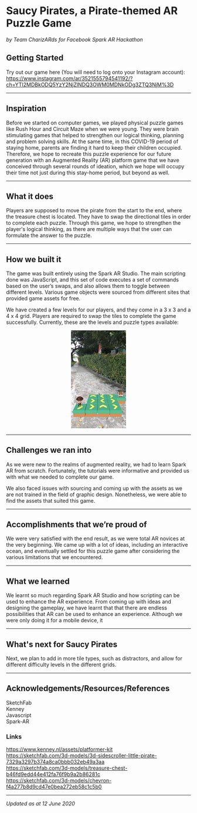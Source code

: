 # Saucy Pirates, a Pirate-themed AR Puzzle Game
*by Team CharizARds for Facebook Spark AR Hackathon*

## Getting Started
Try out our game here (You will need to log onto your Instagram account):  
https://www.instagram.com/ar/3521555794541192/?ch=YTI2MDBkODQ5YzY2NjZlNDQ3OWM0MDNkODg3ZTQ3NjM%3D

---
## Inspiration
Before we started on computer games, we played physical puzzle games like Rush Hour and Circuit Maze when we were young. They were brain stimulating games that helped to strengthen our logical thinking, planning and problem solving skills. At the same time, in this COVID-19 period of staying home, parents are finding it hard to keep their children occupied. Therefore, we hope to recreate this puzzle experience for our future generation with an Augmented Reality (AR) platform game that we have conceived through several rounds of ideation, which we hope will occupy their time not just during this stay-home period, but beyond as well.

---
## What it does
Players are supposed to move the pirate from the start to the end, where the treasure chest is located. They have to swap the directional tiles in order to complete each puzzle. Through this game, we hope to strengthen the player's logical thinking, as there are multiple ways that the user can formulate the answer to the puzzle.

---
## How we built it
The game was built entirely using the Spark AR Studio. The main scripting done was JavaScript, and this set of code executes a set of commands based on the user’s swaps, and also allows them to toggle between different levels. Various game objects were sourced from different sites that provided game assets for free.

We have created a few levels for our players, and they come in a 3 x 3 and a 4 x 4 grid. Players are required to swap the tiles to complete the game successfully. Currently, these are the levels and puzzle types available:  
<p align="center"><img src="img/Level1.PNG" width="150"/></p>

---
## Challenges we ran into
As we were new to the realms of augmented reality, we had to learn Spark AR from scratch. Fortunately, the tutorials were informative and provided us with what we needed to complete our game. 

We also faced issues with sourcing and coming up with the assets as we are not trained in the field of graphic design. Nonetheless, we were able to find the assets that suited this game.

---
## Accomplishments that we’re proud of
We were very satisfied with the end result, as we were total AR novices at the very beginning. We came up with a lot of ideas, including an interactive ocean, and eventually settled for this puzzle game after considering the various limitations that we encountered.

---
## What we learned
We learnt so much regarding Spark AR Studio and how scripting can be used to enhance the AR experience. From coming up with ideas and designing the gameplay, we have learnt that that there are endless possibilities that AR can be used to enhance an experience. Although we were only doing it for a mobile device, it 

---
## What's next for Saucy Pirates
Next, we plan to add in more tile types, such as distractors, and allow for different difficulty levels in the different grids.

---
## Acknowledgements/Resources/References
SketchFab  
Kenney  
Javascript  
Spark-AR  

### Links
https://www.kenney.nl/assets/platformer-kit  
https://sketchfab.com/3d-models/3d-sidescroller-little-pirate-7329a3297b374a8ca0bbb032eb49a3aa  
https://sketchfab.com/3d-models/treasure-chest-b46fd9edd44e412fa76f9b9a2b86281c  
https://sketchfab.com/3d-models/chevron-f4a277b8d9cd47e0bea272eb58c1c5b0  

---
*Updated as at 12 June 2020*
